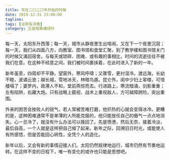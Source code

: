 ```yaml
---
title: 写在二〇二〇年开始的时候
date: 2019-12-31 23:00:00
tagline: 
tags: [谈笑有鸿儒]
category: 正是橙黄橘绿时
---
```

每一天，太阳东升西落；每一天，城市从静夜里生出喧闹，又在下一个夜里沉寂；每一天，我们从四面八方，向教室、图书馆和食堂汇聚，到了教学楼和图书馆关门的时候又涌回宿舍。与每天或琐碎、困难、或有趣的事相比，时间的流逝往往不被我们在意。在这种不经意之间，我们被时间裹挟着，在此时进入了新的一年。  

新年虽至，四周却不平静。望窗外，寒风呼啸；又骤雪，更衬湿冷。渡远海，长幼不睦，波谲云诡；越长城，雪地冰天，林暗鸟遁。昆仑外，闺中少妇上翠楼，可惜楼塌了；婆罗内，政滞人不和，堂前燕惊而去。行进路上，寒流暗涌，剑影重重；左有陷阱，右藏大炮。只有战略上藐视、战术上重视敌人，方可越障跨险，突出重围。  

外来的困苦会挫败人的锐气，若人常被苦难打磨，他炽热的心就会变得冰冷。更糟的是，这种困难通常不是单薄的人所能克服的，他只能放任自己的傲气一点点地消失。心一旦冷了，就没有什么办法可以挽回了。先是愤懑，然后无奈，接着冷淡，最后自高，一个人就是这样把自己缩了起来。新年之际，回溯旧日时光，或能使人有所感悟，但是否能回心转性，全凭个人的造化。  

新年以后，又会有新的事情迎接人们。太阳仍然规律地运行，城市仍然有节奏地运转。在这样不变的日程下，唯一有变化的或许也只能是思想吧。